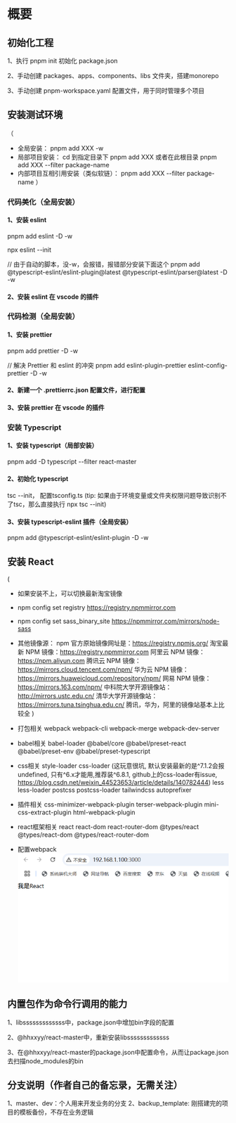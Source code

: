 # 概要

## 初始化工程

1、执行 pnpm init 初始化 package.json

2、手动创建 packages、apps、components、libs 文件夹，搭建monorepo

3、手动创建 pnpm-workspace.yaml 配置文件，用于同时管理多个项目

## 安装测试环境

（

- 全局安装： pnpm add XXX -w
- 局部项目安装： cd 到指定目录下 pnpm add XXX 或者在此根目录 pnpm add XXX --filter package-name
- 内部项目互相引用安装（类似软链）： pnpm add XXX --filter package-name
  ）

### 代码美化（全局安装）

#### 1、安装 eslint

pnpm add eslint -D -w

npx eslint --init

// 由于自动的脚本，没-w，会报错，报错部分安装下面这个
pnpm add @typescript-eslint/eslint-plugin@latest @typescript-eslint/parser@latest -D -w

#### 2、安装 eslint 在 vscode 的插件

### 代码检测（全局安装）

#### 1、安装 prettier

pnpm add prettier -D -w

// 解决 Prettier 和 eslint 的冲突
pnpm add eslint-plugin-prettier eslint-config-prettier -D -w

#### 2、新建一个 .prettierrc.json 配置文件，进行配置

#### 3、安装 prettier 在 vscode 的插件

### 安装 Typescript

#### 1、安装 typescript（局部安装）

pnpm add -D typescript --filter react-master

#### 2、初始化 typescript

tsc --init， 配置tsconfig.ts
(tip: 如果由于环境变量或文件夹权限问题导致识别不了tsc，那么直接执行 npx tsc --init)

#### 3、安装 typescript-eslint 插件（全局安装）

pnpm add @typescript-eslint/eslint-plugin -D -w

## 安装 React

(

- 如果安装不上，可以切换最新淘宝镜像
- npm config set registry https://registry.npmmirror.com
- npm config set sass_binary_site https://npmmirror.com/mirrors/node-sass

- 其他镜像源：
  npm 官方原始镜像网址是：https://registry.npmjs.org/
  淘宝最新 NPM 镜像：https://registry.npmmirror.com
  阿里云 NPM 镜像：https://npm.aliyun.com
  腾讯云 NPM 镜像：https://mirrors.cloud.tencent.com/npm/
  华为云 NPM 镜像：https://mirrors.huaweicloud.com/repository/npm/
  网易 NPM 镜像：https://mirrors.163.com/npm/
  中科院大学开源镜像站：http://mirrors.ustc.edu.cn/
  清华大学开源镜像站：https://mirrors.tuna.tsinghua.edu.cn/
  腾讯，华为，阿里的镜像站基本上比较全
  )

- 打包相关
  webpack
  webpack-cli
  webpack-merge
  webpack-dev-server

- babel相关
  babel-loader
  @babel/core
  @babel/preset-react
  @babel/preset-env
  @babel/preset-typescript

- css相关
  style-loader
  css-loader
  (这玩意很坑, 默认安装最新的是^7.1.2会报undefined, 只有^6.x才能用,推荐装^6.8.1, github上的css-loader有issue, https://blog.csdn.net/weixin_44523653/article/details/140782444)
  less
  less-loader
  postcss
  postcss-loader
  tailwindcss
  autoprefixer

- 插件相关
  css-minimizer-webpack-plugin
  terser-webpack-plugin
  mini-css-extract-plugin
  html-webpack-plugin

- react框架相关
  react
  react-dom
  react-router-dom
  @types/react
  @types/react-dom
  @types/react-router-dom

- 配置webpack
  ![图片示例](/success.png)

## 内置包作为命令行调用的能力

1、libsssssssssssss中，package.json中增加bin字段的配置

2、@hhxxyy/react-master中，重新安装libsssssssssssss

3、在@hhxxyy/react-master的package.json中配置命令，从而让package.json去扫描node_modules的bin

## 分支说明（作者自己的备忘录，无需关注）

1、master、dev：个人用来开发业务的分支
2、backup_template: 刚搭建完的项目的模板备份，不存在业务逻辑

